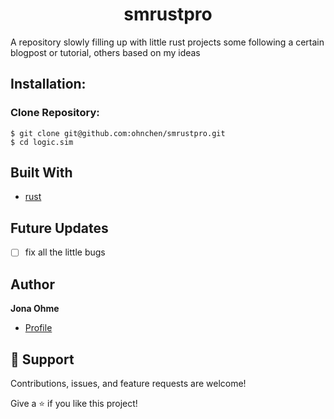 <h1 align="center">smrustpro</h1>

A repository slowly filling up with little rust projects some following a certain blogpost or tutorial, others based on my ideas

## Installation:

### Clone Repository:
```console
$ git clone git@github.com:ohnchen/smrustpro.git
$ cd logic.sim
```

## Built With

- [rust](https://www.rust-lang.org/)

## Future Updates

- [ ] fix all the little bugs

## Author

**Jona Ohme**

- [Profile](https://github.com/ohnchen "ohnchen")

## 🤝 Support

Contributions, issues, and feature requests are welcome!

Give a ⭐️ if you like this project!

